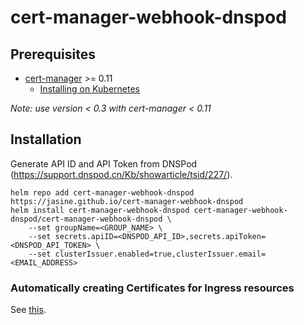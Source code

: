 # cert-manager-webhook-dnspod

## Prerequisites

* [cert-manager](https://github.com/jetstack/cert-manager) >= 0.11
    - [Installing on Kubernetes](https://docs.cert-manager.io/en/release-0.11/getting-started/install/kubernetes.html)

*Note: use version < 0.3 with cert-manager < 0.11*

## Installation

Generate API ID and API Token from DNSPod (https://support.dnspod.cn/Kb/showarticle/tsid/227/).

```console
helm repo add cert-manager-webhook-dnspod https://jasine.github.io/cert-manager-webhook-dnspod
helm install cert-manager-webhook-dnspod cert-manager-webhook-dnspod/cert-manager-webhook-dnspod \
    --set groupName=<GROUP_NAME> \
    --set secrets.apiID=<DNSPOD_API_ID>,secrets.apiToken=<DNSPOD_API_TOKEN> \
    --set clusterIssuer.enabled=true,clusterIssuer.email=<EMAIL_ADDRESS>
```

### Automatically creating Certificates for Ingress resources

See [this](https://cert-manager.io/docs/usage/ingress/#optional-configuration).

